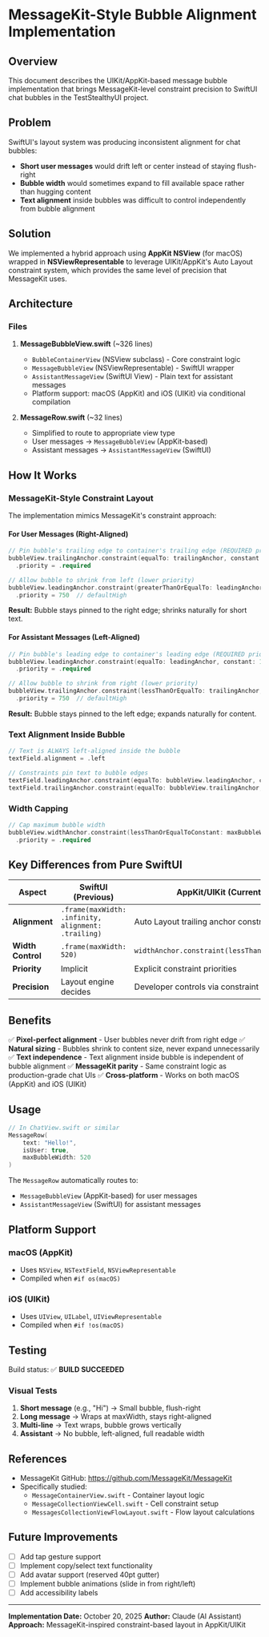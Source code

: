 # MessageKit-Style Bubble Alignment Implementation

## Overview

This document describes the UIKit/AppKit-based message bubble implementation that brings MessageKit-level constraint precision to SwiftUI chat bubbles in the TestStealthyUI project.

## Problem

SwiftUI's layout system was producing inconsistent alignment for chat bubbles:
- **Short user messages** would drift left or center instead of staying flush-right
- **Bubble width** would sometimes expand to fill available space rather than hugging content
- **Text alignment** inside bubbles was difficult to control independently from bubble alignment

## Solution

We implemented a hybrid approach using **AppKit NSView** (for macOS) wrapped in **NSViewRepresentable** to leverage UIKit/AppKit's Auto Layout constraint system, which provides the same level of precision that MessageKit uses.

## Architecture

### Files

1. **MessageBubbleView.swift** (~326 lines)
   - `BubbleContainerView` (NSView subclass) - Core constraint logic
   - `MessageBubbleView` (NSViewRepresentable) - SwiftUI wrapper
   - `AssistantMessageView` (SwiftUI View) - Plain text for assistant messages
   - Platform support: macOS (AppKit) and iOS (UIKit) via conditional compilation

2. **MessageRow.swift** (~32 lines)
   - Simplified to route to appropriate view type
   - User messages → `MessageBubbleView` (AppKit-based)
   - Assistant messages → `AssistantMessageView` (SwiftUI)

## How It Works

### MessageKit-Style Constraint Layout

The implementation mimics MessageKit's constraint approach:

#### For User Messages (Right-Aligned)
```swift
// Pin bubble's trailing edge to container's trailing edge (REQUIRED priority)
bubbleView.trailingAnchor.constraint(equalTo: trailingAnchor, constant: -16)
  .priority = .required

// Allow bubble to shrink from left (lower priority)
bubbleView.leadingAnchor.constraint(greaterThanOrEqualTo: leadingAnchor, constant: 40)
  .priority = 750  // defaultHigh
```

**Result:** Bubble stays pinned to the right edge; shrinks naturally for short text.

#### For Assistant Messages (Left-Aligned)
```swift
// Pin bubble's leading edge to container's leading edge (REQUIRED priority)
bubbleView.leadingAnchor.constraint(equalTo: leadingAnchor, constant: 16)
  .priority = .required

// Allow bubble to shrink from right (lower priority)
bubbleView.trailingAnchor.constraint(lessThanOrEqualTo: trailingAnchor, constant: -40)
  .priority = 750  // defaultHigh
```

**Result:** Bubble stays pinned to the left edge; expands naturally for content.

### Text Alignment Inside Bubble

```swift
// Text is ALWAYS left-aligned inside the bubble
textField.alignment = .left

// Constraints pin text to bubble edges
textField.leadingAnchor.constraint(equalTo: bubbleView.leadingAnchor, constant: 12)
textField.trailingAnchor.constraint(equalTo: bubbleView.trailingAnchor, constant: -12)
```

### Width Capping

```swift
// Cap maximum bubble width
bubbleView.widthAnchor.constraint(lessThanOrEqualToConstant: maxBubbleWidth)
  .priority = .required
```

## Key Differences from Pure SwiftUI

| Aspect | SwiftUI (Previous) | AppKit/UIKit (Current) |
|--------|-------------------|------------------------|
| **Alignment** | `.frame(maxWidth: .infinity, alignment: .trailing)` | Auto Layout trailing anchor constraint |
| **Width Control** | `.frame(maxWidth: 520)` | `widthAnchor.constraint(lessThanOrEqualTo:)` |
| **Priority** | Implicit | Explicit constraint priorities |
| **Precision** | Layout engine decides | Developer controls via constraint priorities |

## Benefits

✅ **Pixel-perfect alignment** - User bubbles never drift from right edge
✅ **Natural sizing** - Bubbles shrink to content size, never expand unnecessarily
✅ **Text independence** - Text alignment inside bubble is independent of bubble alignment
✅ **MessageKit parity** - Same constraint logic as production-grade chat UIs
✅ **Cross-platform** - Works on both macOS (AppKit) and iOS (UIKit)

## Usage

```swift
// In ChatView.swift or similar
MessageRow(
    text: "Hello!",
    isUser: true,
    maxBubbleWidth: 520
)
```

The `MessageRow` automatically routes to:
- `MessageBubbleView` (AppKit-based) for user messages
- `AssistantMessageView` (SwiftUI) for assistant messages

## Platform Support

### macOS (AppKit)
- Uses `NSView`, `NSTextField`, `NSViewRepresentable`
- Compiled when `#if os(macOS)`

### iOS (UIKit)
- Uses `UIView`, `UILabel`, `UIViewRepresentable`
- Compiled when `#if !os(macOS)`

## Testing

Build status: ✅ **BUILD SUCCEEDED**

### Visual Tests
1. **Short message** (e.g., "Hi") → Small bubble, flush-right
2. **Long message** → Wraps at maxWidth, stays right-aligned
3. **Multi-line** → Text wraps, bubble grows vertically
4. **Assistant** → No bubble, left-aligned, full readable width

## References

- MessageKit GitHub: https://github.com/MessageKit/MessageKit
- Specifically studied:
  - `MessageContainerView.swift` - Container layout logic
  - `MessageCollectionViewCell.swift` - Cell constraint setup
  - `MessagesCollectionViewFlowLayout.swift` - Flow layout calculations

## Future Improvements

- [ ] Add tap gesture support
- [ ] Implement copy/select text functionality
- [ ] Add avatar support (reserved 40pt gutter)
- [ ] Implement bubble animations (slide in from right/left)
- [ ] Add accessibility labels

---

**Implementation Date:** October 20, 2025
**Author:** Claude (AI Assistant)
**Approach:** MessageKit-inspired constraint-based layout in AppKit/UIKit
